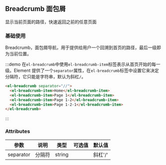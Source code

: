 ## Breadcrumb 面包屑
显示当前页面的路径，快速返回之前的任意页面

### 基础使用

Breadcrumb，面包屑导航，用于提供给用户一个回溯到首页的路径，最后一级即为当前位置。

:::demo 在`el-breadcrumb`中使用`el-breadcrumb-item`标签表示从首页开始的每一级。Element 提供了一个`separator`属性，在`el-breadcrumb`标签中设置它来决定分隔符，它只能是字符串，默认为斜杠`/`。

```html
<el-breadcrumb separator="//">
  <el-breadcrumb-item>Home</el-breadcrumb-item>
  <el-breadcrumb-item>Page 1</el-breadcrumb-item>
  <el-breadcrumb-item>Page 1-2</el-breadcrumb-item>
  <el-breadcrumb-item>Page 1-2-1</el-breadcrumb-item>
</el-breadcrumb>
```
:::

### Attributes
| 参数      | 说明          | 类型      | 可选值                           | 默认值  |
|---------- |-------------- |---------- |--------------------------------  |-------- |
| separator | 分隔符 | string | | 斜杠'/' |
